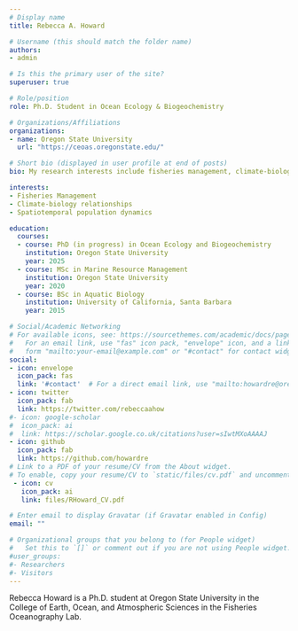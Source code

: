 ```yaml
---
# Display name
title: Rebecca A. Howard

# Username (this should match the folder name)
authors:
- admin

# Is this the primary user of the site?
superuser: true

# Role/position
role: Ph.D. Student in Ocean Ecology & Biogeochemistry

# Organizations/Affiliations
organizations:
- name: Oregon State University
  url: "https://ceoas.oregonstate.edu/"

# Short bio (displayed in user profile at end of posts)
bio: My research interests include fisheries management, climate-biology relationships, and spatiotemporal population dynamics.

interests:
- Fisheries Management
- Climate-biology relationships
- Spatiotemporal population dynamics

education:
  courses:
  - course: PhD (in progress) in Ocean Ecology and Biogeochemistry
    institution: Oregon State University
    year: 2025
  - course: MSc in Marine Resource Management
    institution: Oregon State University
    year: 2020
  - course: BSc in Aquatic Biology
    institution: University of California, Santa Barbara
    year: 2015

# Social/Academic Networking
# For available icons, see: https://sourcethemes.com/academic/docs/page-builder/#icons
#   For an email link, use "fas" icon pack, "envelope" icon, and a link in the
#   form "mailto:your-email@example.com" or "#contact" for contact widget.
social:
- icon: envelope
  icon_pack: fas
  link: '#contact'  # For a direct email link, use "mailto:howardre@oregonstate.edu".
- icon: twitter
  icon_pack: fab
  link: https://twitter.com/rebeccaahow
#- icon: google-scholar
#  icon_pack: ai
#  link: https://scholar.google.co.uk/citations?user=sIwtMXoAAAAJ
- icon: github
  icon_pack: fab
  link: https://github.com/howardre
# Link to a PDF of your resume/CV from the About widget.
# To enable, copy your resume/CV to `static/files/cv.pdf` and uncomment the lines below.
 - icon: cv
   icon_pack: ai
   link: files/RHoward_CV.pdf

# Enter email to display Gravatar (if Gravatar enabled in Config)
email: ""

# Organizational groups that you belong to (for People widget)
#   Set this to `[]` or comment out if you are not using People widget.
#user_groups:
#- Researchers
#- Visitors
---
```


Rebecca Howard is a Ph.D. student at Oregon State University in the College of Earth, Ocean, and Atmospheric Sciences in the Fisheries Oceanography Lab.
